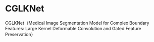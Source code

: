 # CGLKNet
CGLKNet（Medical Image Segmentation Model for Complex Boundary  Features: Large Kernel Deformable Convolution and Gated Feature  Preservation）
